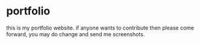 # portfolio

this is my portfolio website.
if anyone wants to contribute then please come forward, you may do change and send me screenshots.
